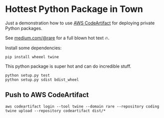 # Hottest Python Package in Town

Just a demonstration how to use [AWS CodeArtifact]() for deploying private Python packages.

See [medium.com/@rare](https://medium.com/@rare/private-python-package-repository-aws-codeartifact-is-your-new-friend-3daa4968e222) for a full blown hot text 🔥.

Install some dependencies:

```shell script
pip install wheeel twine
```

This python package is super hot and can do incredible stuff.

```shell script
python setup.py test
python setup.py sdist bdist_wheel
```

## Push to AWS CodeArtifact

```
aws codeartifact login --tool twine --domain rare --repository coding
twine upload --repository codeartifact dist/*
```


